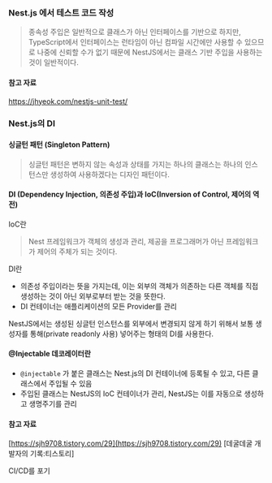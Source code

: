 ### Nest.js 에서 테스트 코드 작성

> 종속성 주입은 일반적으로 클래스가 아닌 인터페이스를 기반으로 하지만, TypeScript에서 인터페이스는 런타임이 아닌 컴파일 시간에만 사용할 수 있으므로 나중에 신뢰할 수가 없기 때문에 NestJS에서는 클래스 기반 주입을 사용하는 것이 일반적이다.


#### 참고 자료
https://jhyeok.com/nestjs-unit-test/


### Nest.js의 DI

#### 싱글턴 패턴 (Singleton Pattern)

> 싱글턴 패턴은 변하지 않는 속성과 상태를 가지는 하나의 클래스는 하나의 인스턴스만 생성하여 사용하겠다는 디자인 패턴이다.



#### DI (Dependency Injection, 의존성 주입)과 IoC(Inversion of Control, 제어의 역전)

IoC란
>Nest 프레임워크가 객체의 생성과 관리, 제공을 프로그래머가 아닌 프레임워크가 제어의 주체가 되는 것이다.

DI란 
- 의존성 주입이라는 뜻을 가지는데, 이는 외부의 객체가 의존하는 다른 객체를 직접 생성하는 것이 아닌 외부로부터 받는 것을 뜻한다.
- DI 컨테이너는 애플리케이션의 모든 Provider를 관리

NestJS에서는 생성된 싱글턴 인스턴스를 외부에서 변경되지 않게 하기 위해서 보통 생성자를 통해(private readonly 사용) 넣어주는 형태의 DI를 사용한다.

#### @Injectable 데코레이터란

- `@injectable` 가 붙은 클래스는 Nest.js의 DI 컨테이너에 등록될 수 있고, 다른 클래스에서 주입될 수 있음
- 주입된 클래스는 NestJS의 IoC 컨테이너가 관리, NestJS는 이를 자동으로 생성하고 생명주기를 관리




#### 참고 자료 
[https://sjh9708.tistory.com/29](https://sjh9708.tistory.com/29) [데굴데굴 개발자의 기록:티스토리]



CI/CD를 포기